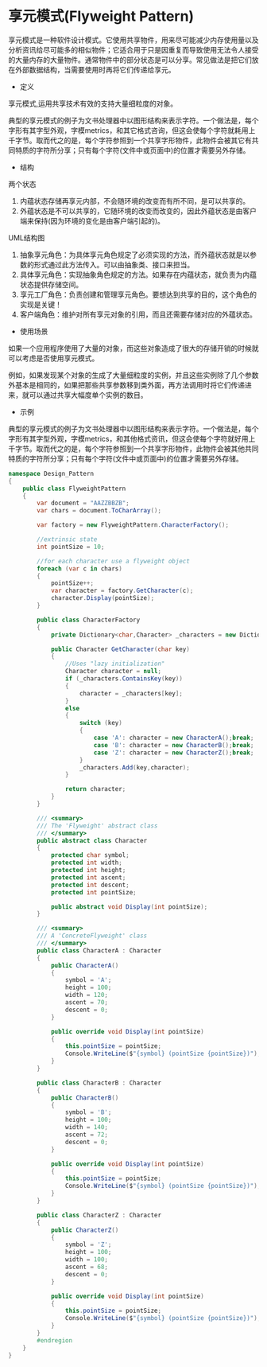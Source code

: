 # 享元模式(Flyweight Pattern)

享元模式是一种软件设计模式。它使用共享物件，用来尽可能减少内存使用量以及分析资讯给尽可能多的相似物件；它适合用于只是因重复而导致使用无法令人接受的大量内存的大量物件。通常物件中的部分状态是可以分享。常见做法是把它们放在外部数据结构，当需要使用时再将它们传递给享元。

- 定义

享元模式,运用共享技术有效的支持大量细粒度的对象。

典型的享元模式的例子为文书处理器中以图形结构来表示字符。一个做法是，每个字形有其字型外观，字模metrics，和其它格式咨询，但这会使每个字符就耗用上千字节。取而代之的是，每个字符参照到一个共享字形物件，此物件会被其它有共同特质的字符所分享；只有每个字符(文件中或页面中)的位置才需要另外存储。

- 结构

两个状态

  1. 内蕴状态存储再享元内部，不会随环境的改变而有所不同，是可以共享的。
  2. 外蕴状态是不可以共享的，它随环境的改变而改变的，因此外蕴状态是由客户端来保持(因为环境的变化是由客户端引起的)。

UML结构图

  1. 抽象享元角色：为具体享元角色规定了必须实现的方法，而外蕴状态就是以参数的形式通过此方法传入。可以由抽象类、接口来担当。
  2. 具体享元角色：实现抽象角色规定的方法。如果存在内蕴状态，就负责为内蕴状态提供存储空间。
  3. 享元工厂角色：负责创建和管理享元角色。要想达到共享的目的，这个角色的实现是关键！
  4. 客户端角色：维护对所有享元对象的引用，而且还需要存储对应的外蕴状态。

- 使用场景

如果一个应用程序使用了大量的对象，而这些对象造成了很大的存储开销的时候就可以考虑是否使用享元模式。

例如，如果发现某个对象的生成了大量细粒度的实例，并且这些实例除了几个参数外基本是相同的，如果把那些共享参数移到类外面，再方法调用时将它们传递进来，就可以通过共享大幅度单个实例的数目。

- 示例

典型的享元模式的例子为文书处理器中以图形结构来表示字符。一个做法是，每个字形有其字型外观，字模metrics，和其他格式资讯，但这会使每个字符就好用上千字节。取而代之的是，每个字符参照到一个共享字形物件，此物件会被其他共同特质的字符所分享；只有每个字符(文件中或页面中)的位置才需要另外存储。

```cs
namespace Design_Pattern
{
    public class FlyweightPattern
    {
        var document = "AAZZBBZB";
        var chars = document.ToCharArray();

        var factory = new FlyweightPattern.CharacterFactory();

        //extrinsic state
        int pointSize = 10;

        //for each character use a flyweight object
        foreach (var c in chars)
        {
            pointSize++;
            var character = factory.GetCharacter(c);
            character.Display(pointSize);
        }

        public class CharacterFactory
        {
            private Dictionary<char,Character> _characters = new Dictionary<char,Character>();

            public Character GetCharacter(char key)
            {
                //Uses "lazy initialization"
                Character character = null;
                if (_characters.ContainsKey(key))
                {
                    character = _characters[key];
                }
                else
                {
                    switch (key)
                    {
                        case 'A': character = new CharacterA();break;
                        case 'B': character = new CharacterB();break;
                        case 'Z': character = new CharacterZ();break;
                    }
                    _characters.Add(key,character);
                }

                return character;
            }
        }

        /// <summary>
        /// The 'Flyweight' abstract class
        /// </summary>
        public abstract class Character
        {
            protected char symbol;
            protected int width;
            protected int height;
            protected int ascent;
            protected int descent;
            protected int pointSize;

            public abstract void Display(int pointSize);
        }

        /// <summary>
        /// A 'ConcreteFlyweight' class
        /// </summary>
        public class CharacterA : Character
        {
            public CharacterA()
            {
                symbol = 'A';
                height = 100;
                width = 120;
                ascent = 70;
                descent = 0;
            }

            public override void Display(int pointSize)
            {
                this.pointSize = pointSize;
                Console.WriteLine($"{symbol} (pointSize {pointSize})");
            }
        }

        public class CharacterB : Character
        {
            public CharacterB()
            {
                symbol = 'B';
                height = 100;
                width = 140;
                ascent = 72;
                descent = 0;
            }

            public override void Display(int pointSize)
            {
                this.pointSize = pointSize;
                Console.WriteLine($"{symbol} (pointSize {pointSize})");
            }
        }

        public class CharacterZ : Character
        {
            public CharacterZ()
            {
                symbol = 'Z';
                height = 100;
                width = 100;
                ascent = 68;
                descent = 0;
            }

            public override void Display(int pointSize)
            {
                this.pointSize = pointSize;
                Console.WriteLine($"{symbol} (pointSize {pointSize})");
            }
        }
        #endregion
    }
}
```
